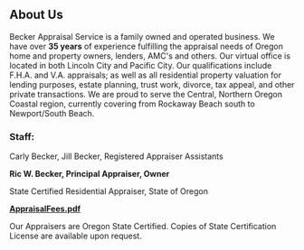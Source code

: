 ## About Us

Becker Appraisal Service is a family owned and operated business. We have over **35 years** of experience fulfilling the appraisal needs of Oregon home and property owners, lenders, AMC's and others. Our virtual office is located in both Lincoln City and Pacific City. Our qualifications include F.H.A. and V.A. appraisals; as well as all residential property valuation for lending purposes, estate planning, trust work, divorce, tax appeal, and other private transactions. We are proud to serve the Central, Northern Oregon Coastal region, currently covering from Rockaway Beach south to Newport/South Beach.

### Staff:

Carly Becker, Jill Becker, Registered Appraiser Assistants

**Ric W. Becker, Principal Appraiser, Owner**

State Certified Residential Appraiser, State of Oregon

**[AppraisalFees.pdf](md/appraisalfees.pdf)**

Our Appraisers are Oregon State Certified. Copies of State Certification License are available upon request.